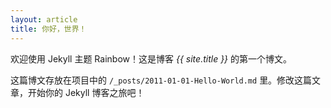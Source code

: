 ```yaml
---
layout: article
title: 你好，世界！
---
```


欢迎使用 Jekyll 主题 Rainbow！这是博客 *{{ site.title }}* 的第一个博文。

这篇博文存放在项目中的 `/_posts/2011-01-01-Hello-World.md` 里。修改这篇文章，开始你的 Jekyll 博客之旅吧！